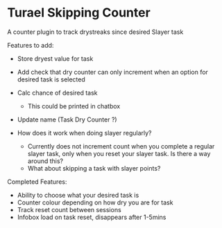 # Turael Skipping Counter
A counter plugin to track drystreaks since desired Slayer task

Features to add:
- Store dryest value for task

- Add check that dry counter can only increment when an option for desired task is selected
  
- Calc chance of desired task
  - This could be printed in chatbox

- Update name (Task Dry Counter ?)
  
- How does it work when doing slayer regularly?
  - Currently does not increment count when you complete a regular slayer task, only when you reset your slayer task. Is there a way around this?
  - What about skipping a task with slayer points?


Completed Features:
- Ability to choose what your desired task is
- Counter colour depending on how dry you are for task
- Track reset count between sessions
- Infobox load on task reset, disappears after 1-5mins
